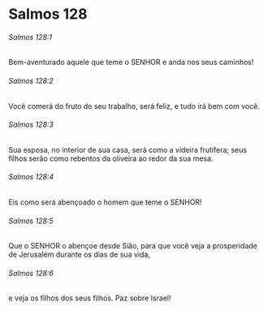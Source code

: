 # Salmos 128

###### Salmos 128:1

Bem-aventurado aquele que teme o SENHOR e anda nos seus caminhos!

###### Salmos 128:2

Você comerá do fruto do seu trabalho, será feliz, e tudo irá bem com você.

###### Salmos 128:3

Sua esposa, no interior de sua casa, será como a videira frutífera; seus filhos serão como rebentos da oliveira ao redor da sua mesa.

###### Salmos 128:4

Eis como será abençoado o homem que teme o SENHOR!

###### Salmos 128:5

Que o SENHOR o abençoe desde Sião, para que você veja a prosperidade de Jerusalém durante os dias de sua vida,

###### Salmos 128:6

e veja os filhos dos seus filhos. Paz sobre Israel!


